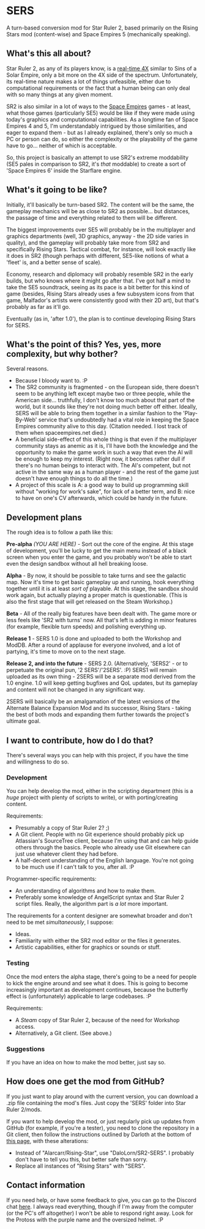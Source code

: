 # SERS

A turn-based conversion mod for Star Ruler 2, based primarily on the Rising Stars mod (content-wise) and Space Empires 5 (mechanically speaking).

## What's this all about?

Star Ruler 2, as any of its players know, is a [real-time 4X](https://en.wikipedia.org/wiki/4X#Real_Time_Hybrid_4X) similar to Sins of a Solar Empire, only a bit more on the 4X side of the spectrum. Unfortunately, its real-time nature makes a lot of things unfeasible, either due to computational requirements or the fact that a human being can only deal with so many things at any given moment.

SR2 is also similar in a lot of ways to the [Space Empires](https://en.wikipedia.org/wiki/Space_Empires) games - at least, what those games (particularly SE5) would be like if they were made using today's graphics and computational capabilities. As a longtime fan of Space Empires 4 and 5, I'm understandably intrigued by those similarities, and eager to expand them - but as I already explained, there's only so much a PC or person can do, so either the complexity or the playability of the game have to go... neither of which is acceptable.

So, this project is basically an attempt to use SR2's extreme moddability (SE5 pales in comparison to SR2, it's *that* moddable) to create a sort of 'Space Empires 6' inside the Starflare engine.

## What's it going to be like?

Initially, it'll basically be turn-based SR2. The content will be the same, the gameplay mechanics will be as close to SR2 as possible... but distances, the passage of time and everything related to them will be different.

The biggest improvements over SE5 will probably be in the multiplayer and graphics departments (well, 3D graphics, anyway - the 2D side varies in quality), and the gameplay will probably take more from SR2 and specifically Rising Stars. Tactical combat, for instance, will look exactly like it does in SR2 (though perhaps with different, SE5-like notions of what a 'fleet' is, and a better sense of scale).

Economy, research and diplomacy will probably resemble SR2 in the early builds, but who knows where it might go after that. I've got half a mind to take the SE5 soundtrack, seeing as its pace is a bit better for this kind of game (besides, Rising Stars already uses a few subsystem icons from that game, Malfador's artists were consistently good with their 2D art), but that's probably as far as it'll go.

Eventually (as in, 'after 1.0'), the plan is to continue developing Rising Stars for SERS.

## What's the point of this? Yes, yes, more complexity, but why bother?

Several reasons.

- Because I bloody want to. :P
- The SR2 community is fragmented - on the European side, there doesn't seem to be anything left except maybe two or three people, while the American side... truthfully, I don't know too much about that part of the world, but it sounds like they're not doing much better off either. Ideally, SERS will be able to bring them together in a similar fashion to the 'Play-By-Web' service that's undoubtedly had a vital role in keeping the Space Empires community alive to this day. (Citation needed. I lost track of them when spaceempires.net died.)
- A beneficial side-effect of this whole thing is that even if the multiplayer community stays as anemic as it is, I'll have both the knowledge and the opportunity to make the game work in such a way that even the AI will be enough to keep my interest. (Right now, it becomes rather dull if there's no human beings to interact with. The AI's competent, but not active in the same way as a human player - and the rest of the game just doesn't have enough things to do all the time.)
- A project of this scale is A: a good way to build up programming skill without "working for work's sake", for lack of a better term, and B: nice to have on one's CV afterwards, which could be handy in the future.


## Development plans

The rough idea is to follow a path like this:

**Pre-alpha** *(YOU ARE HERE)* - Sort out the core of the engine. At this stage of development, you'll be lucky to get the main menu instead of a black screen when you enter the game, and you probably won't be able to start even the design sandbox without all hell breaking loose.

**Alpha** - By now, it should be possible to take turns and see the galactic map. Now it's time to get basic gameplay up and running, hook everything together until it is at least *sort of* playable. At this stage, the sandbox should work again, but actually playing a proper match is questionable. (This is also the first stage that will get released on the Steam Workshop.)

**Beta** - All of the really big features have been dealt with. The game more or less feels like 'SR2 with turns' now. All that's left is adding in minor features (for example, flexible turn speeds) and polishing everything up.

**Release 1** - SERS 1.0 is done and uploaded to both the Workshop and ModDB. After a round of applause for everyone involved, and a lot of partying, it's time to move on to the next stage.

**Release 2, and into the future** - SERS 2.0. (Alternatively, 'SERS2' - or to perpetuate the original pun, '2 SERS'/'2SERS'. :P) SERS1 will remain uploaded as its own thing - 2SERS will be a separate mod derived from the 1.0 engine. 1.0 will keep getting bugfixes and QoL updates, but its gameplay and content will not be changed in any significant way.

2SERS will basically be an amalgamation of the latest versions of the Alternate Balance Expansion Mod and its successor, Rising Stars - taking the best of both mods and expanding them further towards the project's ultimate goal.

## I want to contribute, how do I do that?

There's several ways you can help with this project, if you have the time and willingness to do so.

### Development

You can help develop the mod, either in the scripting department (this is a *huge* project with plenty of scripts to write), or with porting/creating content.

Requirements:

- Presumably a copy of Star Ruler 2? ;)
- A Git client. People with no Git experience should probably pick up Atlassian's SourceTree client, because I'm using that and can help guide others through the basics. People who already use Git elsewhere can just use whatever client they had before.
- A half-decent understanding of the English language. You're not going to be much use if I can't talk to you, after all. :P

Programmer-specific requirements:

- An understanding of algorithms and how to make them.
- Preferably some knowledge of AngelScript syntax and Star Ruler 2 script files. Really, the algorithm part is *a lot* more important.

The requirements for a content designer are somewhat broader and don't need to be met *simultaneously*, I suppose:

- Ideas.
- Familiarity with either the SR2 mod editor or the files it generates.
- Artistic capabilities, either for graphics or sounds or stuff.

### Testing

Once the mod enters the alpha stage, there's going to be a need for people to kick the engine around and see what it does. This is going to become increasingly important as development continues, because the butterfly effect is (unfortunately) applicable to large codebases. :P

Requirements:

- A *Steam* copy of Star Ruler 2, because of the need for Workshop access.
- Alternatively, a Git client. (See above.)

### Suggestions

If you have an idea on how to make the mod better, just say so.

## How does one get the mod from GitHub?

If you just want to play around with the current version, you can download a .zip file containing the mod's files. Just copy the 'SERS' folder into Star Ruler 2/mods.

If you want to help develop the mod, or just regularly pick up updates from GitHub (for example, if you're a tester), you need to clone the repository in a Git client, then follow the instructions outlined by Darloth at the bottom of [this page](https://github.com/Alarcarr/Rising-Star/issues/20), with these alterations:

- Instead of "Alarcarr/Rising-Star", use "DaloLorn/SR2-SERS". I probably don't have to tell you this, but better safe than sorry.
- Replace all instances of "Rising Stars" with "SERS".

## Contact information

If you need help, or have some feedback to give, you can go to the Discord chat [here](https://discord.gg/gMJbpaJ). I always read everything, though if I'm away from the computer (or the PC's off altogether) I won't be able to respond right away. Look for the Protoss with the purple name and the oversized helmet. :P
